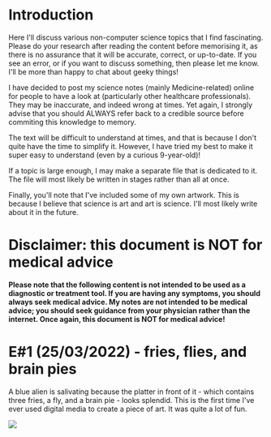 # Introduction
Here I'll discuss various non-computer science topics that I find fascinating. Please do your research after reading the content before memorising it, as there is no assurance that it will be accurate, correct, or up-to-date. If you see an error, or if you want to discuss something, then please let me know. I'll be more than happy to chat about geeky things!

I have decided to post my science notes (mainly Medicine-related) online for people to have a look at (particularly other healthcare professionals). They may be inaccurate, and indeed wrong at times. Yet again, I strongly advise that you should ALWAYS refer back to a credible source before commiting this knowledge to memory.

The text will be difficult to understand at times, and that is because I don't quite have the time to simplify it. However, I have tried my best to make it super easy to understand (even by a curious 9-year-old)!

If a topic is large enough, I may make a separate file that is dedicated to it. The file will most likely be written in stages rather than all at once.

Finally, you'll note that I've included some of my own artwork. This is because I believe that science is art and art is science. I'll most likely write about it in the future.

# Disclaimer: this document is NOT for medical advice
**Please note that the following content is not intended to be used as a diagnostic or treatment tool. If you are having any symptoms, you should always seek medical advice. My notes are not intended to be medical advice; you should seek guidance from your physician rather than the internet. Once again, this document is NOT for medical advice!**

# E#1 (25/03/2022) - fries, flies, and brain pies

A blue alien is salivating because the platter in front of it - which contains three fries, a fly, and a brain pie - looks splendid. This is the first time I've ever used digital media to create a piece of art. It was quite a lot of fun.

![](https://lh4.googleusercontent.com/45P5aC9Tn8ge3JDtUGg8lX-55B2EMDgVAIKHW2l1AdYW2u6j2xbkSq8LhY9MDKFQtb-NkYx9dMrkog=w1920-h953-rw)
